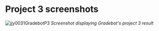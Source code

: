 # Project 3 screenshots
![jjy0031GradebotP3](https://github.com/user-attachments/assets/3312e447-2545-415d-9da7-4e358c1a3431)
*Screenshot displaying Gradebot's project 3 result*
